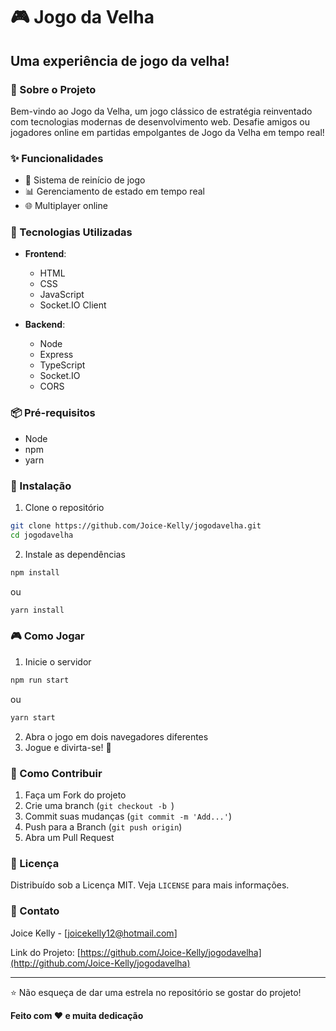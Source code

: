 # 🎮 Jogo da Velha

## Uma experiência de jogo da velha!

### 🌟 Sobre o Projeto

Bem-vindo ao Jogo da Velha, um jogo clássico de estratégia reinventado com tecnologias modernas de desenvolvimento web. Desafie amigos ou jogadores online em partidas empolgantes de Jogo da Velha em tempo real!

### ✨ Funcionalidades

- 🔄 Sistema de reinício de jogo
- 📊 Gerenciamento de estado em tempo real
- 🌐 Multiplayer online

### 🚀 Tecnologias Utilizadas

- **Frontend**:

  - HTML
  - CSS
  - JavaScript
  - Socket.IO Client

- **Backend**:
  - Node
  - Express
  - TypeScript
  - Socket.IO
  - CORS

### 📦 Pré-requisitos

- Node
- npm
- yarn

### 🔧 Instalação

1. Clone o repositório

```bash
git clone https://github.com/Joice-Kelly/jogodavelha.git
cd jogodavelha
```

2. Instale as dependências

```bash
npm install
```

ou

```bash
yarn install
```

### 🎮 Como Jogar

1. Inicie o servidor

```bash
npm run start
```

ou

```bash
yarn start
```

2. Abra o jogo em dois navegadores diferentes
3. Jogue e divirta-se! 🎲

### 🤝 Como Contribuir

1. Faça um Fork do projeto
2. Crie uma branch (`git checkout -b `)
3. Commit suas mudanças (`git commit -m 'Add...'`)
4. Push para a Branch (`git push origin`)
5. Abra um Pull Request

### 📜 Licença

Distribuído sob a Licença MIT. Veja `LICENSE` para mais informações.

### 💌 Contato

Joice Kelly - [joicekelly12@hotmail.com]

Link do Projeto: [https://github.com/Joice-Kelly/jogodavelha](http://github.com/Joice-Kelly/jogodavelha)

---

⭐ Não esqueça de dar uma estrela no repositório se gostar do projeto!

**Feito com ❤️ e muita dedicação**
